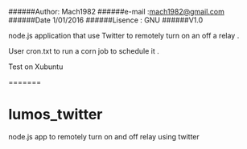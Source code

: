 
######Author: Mach1982
######e-mail :mach1982@gmail.com
######Date 1/01/2016 
######Lisence : GNU
######V1.0




node.js application that use Twitter to remotely  turn on an off a relay .

User cron.txt to run a corn job to schedule it .

Test on Xubuntu 

=======
# lumos_twitter
node.js app to remotely  turn on and off relay using twitter

